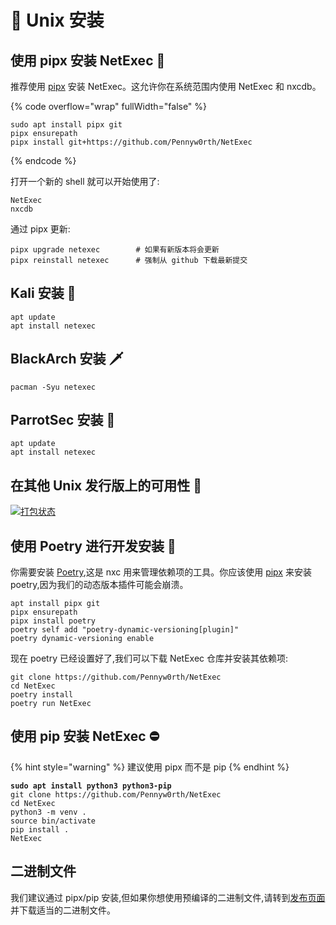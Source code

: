 # 🐧 Unix 安装

## 使用 pipx 安装 NetExec :saxophone:

推荐使用 [pipx](https://github.com/pypa/pipx) 安装 NetExec。这允许你在系统范围内使用 NetExec 和 nxcdb。

{% code overflow="wrap" fullWidth="false" %}
```
sudo apt install pipx git
pipx ensurepath
pipx install git+https://github.com/Pennyw0rth/NetExec
```
{% endcode %}

打开一个新的 shell 就可以开始使用了:

```
NetExec
nxcdb
```

通过 pipx 更新:

```
pipx upgrade netexec        # 如果有新版本将会更新
pipx reinstall netexec      # 强制从 github 下载最新提交
```

## Kali 安装 :dragon_face:

```
apt update
apt install netexec
```

## BlackArch 安装 :dagger:

```
pacman -Syu netexec
```

## ParrotSec 安装 🦜

```
apt update
apt install netexec
```

## 在其他 Unix 发行版上的可用性 :penguin:

[![打包状态](https://repology.org/badge/vertical-allrepos/netexec.svg)](https://repology.org/project/netexec/versions)

## 使用 Poetry 进行开发安装 :postal_horn:

你需要安装 [Poetry](https://python-poetry.org/docs/#installation),这是 nxc 用来管理依赖项的工具。你应该使用 [pipx](https://github.com/pypa/pipx) 来安装 poetry,因为我们的动态版本插件可能会崩溃。

```
apt install pipx git
pipx ensurepath
pipx install poetry
poetry self add "poetry-dynamic-versioning[plugin]"
poetry dynamic-versioning enable
```

现在 poetry 已经设置好了,我们可以下载 NetExec 仓库并安装其依赖项:

```
git clone https://github.com/Pennyw0rth/NetExec
cd NetExec
poetry install
poetry run NetExec
```

## 使用 pip 安装 NetExec :no_entry:

{% hint style="warning" %}
建议使用 pipx 而不是 pip
{% endhint %}

<pre><code><strong>sudo apt install python3 python3-pip
</strong>git clone https://github.com/Pennyw0rth/NetExec
cd NetExec
python3 -m venv .
source bin/activate
pip install .
NetExec
</code></pre>

## 二进制文件

我们建议通过 pipx/pip 安装,但如果你想使用预编译的二进制文件,请转到[发布页面](https://github.com/Pennyw0rth/NetExec/releases)并下载适当的二进制文件。
